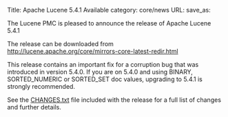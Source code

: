 Title: Apache Lucene 5.4.1 Available
category: core/news
URL: 
save_as: 

The Lucene PMC is pleased to announce the release of Apache Lucene 5.4.1

The release can be downloaded from <http://lucene.apache.org/core/mirrors-core-latest-redir.html>

This release contains an important fix for a corruption bug that was
introduced in version 5.4.0. If you are on 5.4.0 and using BINARY,
SORTED_NUMERIC or SORTED_SET doc values, upgrading to 5.4.1 is strongly
recommended.

See the [CHANGES.txt](/core/5_4_1/changes/Changes.html) file included with the
release for a full list of changes and further details.


